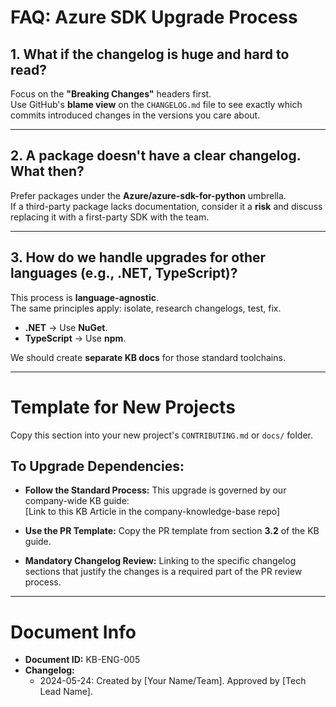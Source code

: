 # FAQ: Azure SDK Upgrade Process

## 1. What if the changelog is huge and hard to read?
Focus on the **"Breaking Changes"** headers first.  
Use GitHub's **blame view** on the `CHANGELOG.md` file to see exactly which commits introduced changes in the versions you care about.

---

## 2. A package doesn't have a clear changelog. What then?
Prefer packages under the **Azure/azure-sdk-for-python** umbrella.  
If a third-party package lacks documentation, consider it a **risk** and discuss replacing it with a first-party SDK with the team.

---

## 3. How do we handle upgrades for other languages (e.g., .NET, TypeScript)?
This process is **language-agnostic**.  
The same principles apply: isolate, research changelogs, test, fix.  

- **.NET** → Use **NuGet**.  
- **TypeScript** → Use **npm**.  

We should create **separate KB docs** for those standard toolchains.

---

# Template for New Projects

Copy this section into your new project's `CONTRIBUTING.md` or `docs/` folder.

## To Upgrade Dependencies:
- **Follow the Standard Process:** This upgrade is governed by our company-wide KB guide:  
  [Link to this KB Article in the company-knowledge-base repo]

- **Use the PR Template:** Copy the PR template from section **3.2** of the KB guide.

- **Mandatory Changelog Review:** Linking to the specific changelog sections that justify the changes is a required part of the PR review process.

---

# Document Info
- **Document ID:** KB-ENG-005  
- **Changelog:**
  - 2024-05-24: Created by [Your Name/Team]. Approved by [Tech Lead Name].
